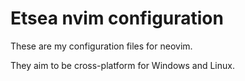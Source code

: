 # Etsea nvim configuration

These are my configuration files for neovim.

They aim to be cross-platform for Windows and Linux.
